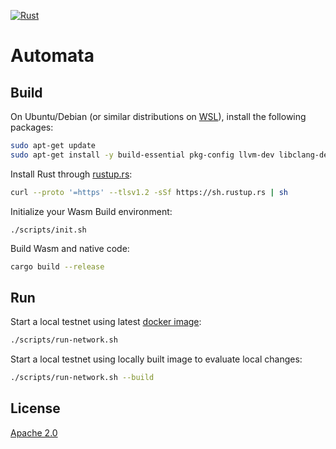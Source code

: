 [![Rust](../../workflows/Rust/badge.svg)](../../actions?query=workflow%3ARust)
# Automata

## Build

On Ubuntu/Debian (or similar distributions on [WSL](https://docs.microsoft.com/en-us/windows/wsl/about)), install the following packages:

```bash
sudo apt-get update
sudo apt-get install -y build-essential pkg-config llvm-dev libclang-dev clang libssl-dev curl
```

Install Rust through [rustup.rs](https://rustup.rs):

```bash
curl --proto '=https' --tlsv1.2 -sSf https://sh.rustup.rs | sh
```

Initialize your Wasm Build environment:

```
./scripts/init.sh
```

Build Wasm and native code:

```bash
cargo build --release
```

## Run

Start a local testnet using latest [docker image](https://hub.docker.com/r/atactr/automata):

```bash
./scripts/run-network.sh
```

Start a local testnet using locally built image to evaluate local changes:

```bash
./scripts/run-network.sh --build
```

## License

[Apache 2.0](./LICENSE)

